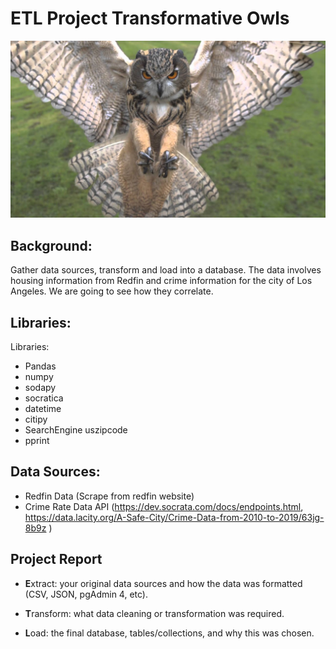 # ETL Project Transformative Owls
![Owl](Image/maxresdefault.jpg)

## Background:
Gather data sources, transform and load into a database.  The data involves housing information from Redfin and crime information for the city of Los Angeles.  We are going to see how they correlate. 

## Libraries:
Libraries:

* Pandas
* numpy
* sodapy
* socratica
* datetime
* citipy
* SearchEngine uszipcode 
* pprint

## Data Sources:
* Redfin Data (Scrape from redfin website)
* Crime Rate Data API (https://dev.socrata.com/docs/endpoints.html, https://data.lacity.org/A-Safe-City/Crime-Data-from-2010-to-2019/63jg-8b9z ) 

## Project Report

* **E**xtract: your original data sources and how the data was formatted (CSV, JSON, pgAdmin 4, etc).

* **T**ransform: what data cleaning or transformation was required.

* **L**oad: the final database, tables/collections, and why this was chosen.
